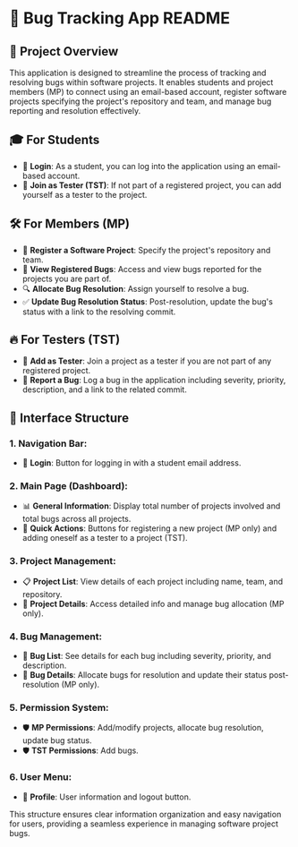 # 🐞 Bug Tracking App README

## 🚀 Project Overview
This application is designed to streamline the process of tracking and resolving bugs within software projects. It enables students and project members (MP) to connect using an email-based account, register software projects specifying the project's repository and team, and manage bug reporting and resolution effectively.

## 🎓 For Students
- 📧 **Login**: As a student, you can log into the application using an email-based account.
- 🌟 **Join as Tester (TST)**: If not part of a registered project, you can add yourself as a tester to the project.

## 🛠 For Members (MP)
- 📝 **Register a Software Project**: Specify the project's repository and team.
- 👀 **View Registered Bugs**: Access and view bugs reported for the projects you are part of.
- 🔍 **Allocate Bug Resolution**: Assign yourself to resolve a bug.
- ✅ **Update Bug Resolution Status**: Post-resolution, update the bug's status with a link to the resolving commit.

## 🔥 For Testers (TST)
- 🚀 **Add as Tester**: Join a project as a tester if you are not part of any registered project.
- 🐞 **Report a Bug**: Log a bug in the application including severity, priority, description, and a link to the related commit.

## 📐 Interface Structure
### 1. **Navigation Bar:**
- 🔑 **Login**: Button for logging in with a student email address.

### 2. **Main Page (Dashboard):**
- 📊 **General Information**: Display total number of projects involved and total bugs across all projects.
- 🚀 **Quick Actions**: Buttons for registering a new project (MP only) and adding oneself as a tester to a project (TST).

### 3. **Project Management:**
- 📋 **Project List**: View details of each project including name, team, and repository.
- 🐞 **Project Details**: Access detailed info and manage bug allocation (MP only).

### 4. **Bug Management:**
- 📜 **Bug List**: See details for each bug including severity, priority, and description.
- 📌 **Bug Details**: Allocate bugs for resolution and update their status post-resolution (MP only).

### 5. **Permission System:**
- 🛡 **MP Permissions**: Add/modify projects, allocate bug resolution, update bug status.
- 🛡 **TST Permissions**: Add bugs.

### 6. **User Menu:**
- 👤 **Profile**: User information and logout button.

This structure ensures clear information organization and easy navigation for users, providing a seamless experience in managing software project bugs.
